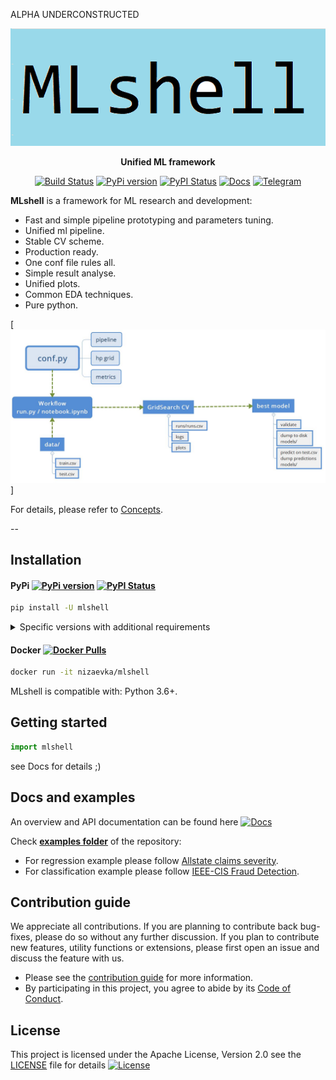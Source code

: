 ALPHA UNDERCONSTRUCTED
<div align="center">

[![Mlshell logo](https://github.com/nizaevka/mlshell/blob/master/pictures/mlshell_logo.PNG?raw=true)](https://github.com/nizaevka/mlshell)

**Unified ML framework**

[![Build Status](https://travis-ci.org/nizaevka/mlshell.svg?branch=master)](https://travis-ci.org/nizaevka/mlshell)
[![PyPi version](https://img.shields.io/pypi/v/mlshell.svg)](https://pypi.org/project/mlshell/)
[![PyPI Status](https://pepy.tech/badge/mlshell)](https://pepy.tech/project/mlshell)
[![Docs](https://readthedocs.org/projects/mlshell/badge/?version=latest)](https://mlshell.readthedocs.io/en/latest/)
[![Telegram](https://img.shields.io/badge/channel-on%20telegram-blue)](https://t.me/nizaevka)

</div>

**MLshell** is a framework for ML research and development:
- Fast and simple pipeline prototyping and parameters tuning.
- Unified ml pipeline.
- Stable CV scheme.
- Production ready.
- One conf file rules all.
- Simple result analyse.
- Unified plots.
- Common EDA techniques.
- Pure python.

[![Workflow](https://github.com/nizaevka/mlshell/blob/master/docs/source/_static/images/workflow.JPG?raw=true)]

For details, please refer to
 [Concepts](https://mlshell.readthedocs.io/en/latest/Concepts.html>).

--

## Installation

#### PyPi [![PyPi version](https://img.shields.io/pypi/v/mlshell.svg)](https://pypi.org/project/mlshell/) [![PyPI Status](https://pepy.tech/badge/mlshell)](https://pepy.tech/project/mlshell)

```bash
pip install -U mlshell
```

<details>
<summary>Specific versions with additional requirements</summary>
<p>

```bash
pip install catalyst[dev]        # installs dependencies for development
```
</p>
</details>

#### Docker [![Docker Pulls](https://img.shields.io/docker/pulls/nizaevka/mlshell)](https://hub.docker.com/r/nizaevka/mlshell/tags)

```bash
docker run -it nizaevka/mlshell
```

MLshell is compatible with: Python 3.6+.


## Getting started

```python
import mlshell
```
see Docs for details ;)

## Docs and examples
An overview and API documentation can be found here
[![Docs](https://readthedocs.org/projects/mlshell/badge/?version=latest)](https://readthedocs.org/mlshell/en/latest/?badge=latest)

Check **[examples folder](examples)** of the repository:
- For regression example please follow [Allstate claims severity](examples/regression).
- For classification example please follow [IEEE-CIS Fraud Detection](examples/classification).

## Contribution guide

We appreciate all contributions.
If you are planning to contribute back bug-fixes,
please do so without any further discussion.
If you plan to contribute new features, utility functions or extensions,
please first open an issue and discuss the feature with us.

- Please see the [contribution guide](CONTRIBUTING.md) for more information.
- By participating in this project, you agree to abide by its [Code of Conduct](CODE_OF_CONDUCT.md).

## License

This project is licensed under the Apache License, Version 2.0 see the [LICENSE](LICENSE) file for details
[![License](https://img.shields.io/github/license/nizaevka/mlshell.svg)](LICENSE)